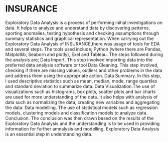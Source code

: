 # INSURANCE
Exploratory Data Analysis is a process of performing initial investigations on data. It helps to analyze and understand data by discovering patterns, sporting anomalies, testing hypothesis and checking assumptions through summary statistics and graphical representation. 
When carrying out the Exploratory Data Analysis of INSURANCE,there was usage of tools for EDA and several steps. The tools used include; Python (where there are Pandas, Matplotlib, Seaborn and plotly), Exel and Tableau. The steps followed during the analysis are;
Data Import. This step involved importing data into the preferred data analysis software or tool
Data Cleaning. This step involved, checking if there are missing values, outliers and other problems in the data and address them using the appropriate action.
Data Summary. In this step, I used descriptive statistics such as mean, median, mode, range quartiles and standard deviation to summarize data.
Data Visualization.The use of visualizations such as histograms, box plots, scatter plots and bar charts are used for more understanding of the data. It also helps with analysis of data such as normalizing the data, creating new variables and aggregating the data.
Data modelling. The use of ststistical models such as regression models, clustering models and classification models to analyze data.
Conclusion. The conclusion was then drawn based on the results of the Exploratory Data Analysis and the understanding is to be used in providing information for further amnalysis and modelling.
Exploratory Data Analysis is an essential step in understanding data. 
